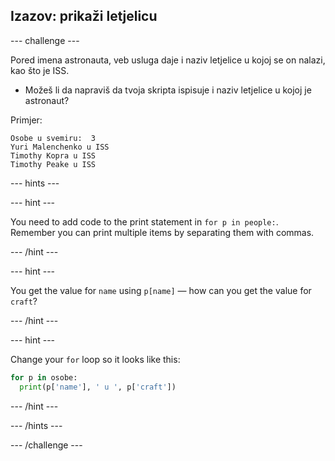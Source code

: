 ## Izazov: prikaži letjelicu

\--- challenge \---

Pored imena astronauta, veb usluga daje i naziv letjelice u kojoj se on nalazi, kao što je ISS.

+ Možeš li da napraviš da tvoja skripta ispisuje i naziv letjelice u kojoj je astronaut? 

Primjer:

    Osobe u svemiru:  3
    Yuri Malenchenko u ISS
    Timothy Kopra u ISS
    Timothy Peake u ISS
    

\--- hints \---

\--- hint \---

You need to add code to the print statement in `for p in people:`. Remember you can print multiple items by separating them with commas.

\--- /hint \---

\--- hint \---

You get the value for `name` using `p[name]` — how can you get the value for `craft`?

\--- /hint \---

\--- hint \---

Change your `for` loop so it looks like this:

```python
for p in osobe:
  print(p['name'], ' u ', p['craft'])
```

\--- /hint \---

\--- /hints \---

\--- /challenge \---